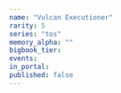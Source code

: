 ```yaml
---
name: "Vulcan Executioner"
rarity: 5
series: "tos"
memory_alpha: ""
bigbook_tier:
events:
in_portal:
published: false
---
```

